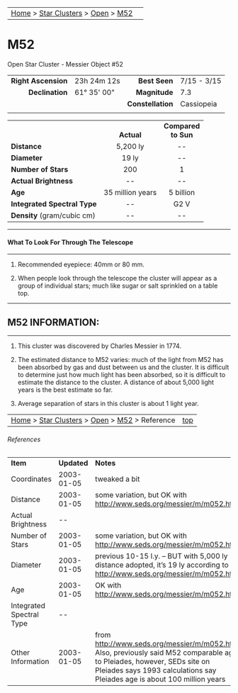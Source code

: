 |    |    |
|:---|---:|
|[Home](/notes/#object-notes) > [Star Clusters](/notes/#star-clusters) > [Open](../!open-cluster-info) > [M52](#m52)|  |

# M52
Open Star Cluster - Messier Object #52
	
|   |   |   |   |
|--:|:--|--:|:--|
|**Right Ascension**|23h 24m 12s|**Best Seen**|7/15 - 3/15|
|**Declination**|61&deg; 35' 00"|**Magnitude**|7.3|
|   |   |**Constellation**|Cassiopeia|
|   |   |   |   |

|   |   |   |
|---|:---:|:---:|
|   | <br/>**Actual**| **Compared<br/>to Sun** |
|**Distance** | 5,200 ly | -- |
|**Diameter** | 19 ly | -- |
|**Number of Stars**| 200 | 1 |
|**Actual Brightness**| -- | -- |
|**Age** | 35 million years | 5 billion  |
|**Integrated Spectral Type** | -- | G2 V |
|**Density** (gram/cubic cm) | -- | -- |

---
#### What To Look For Through The Telescope
---

1.	Recommended eyepiece: 40mm or 80 mm.

1.	When people look through the telescope the cluster will appear as a group of individual stars; much like sugar or salt sprinkled on a table top.

---
## M52 INFORMATION:
---

1.	This cluster was discovered by Charles Messier in 1774.

1.	The estimated distance to M52 varies: much of the light from M52 has been absorbed by gas and dust between us and the cluster.  It is difficult to determine just how much light has been absorbed, so it is difficult to estimate the distance to the cluster.  A distance of about 5,000 light years is the best estimate so far.

1.	Average separation of stars in this cluster is about 1 light year.

|    |    |
|:---|---:|
|[Home](/notes/#object-notes) > [Star Clusters](/notes/#star-clusters) > [Open](../!open-cluster-info) > [M52](#m52) > Reference | [top](#m52) |

###### References

|   |   |   |
|---|---|---|
|**Item**|**Updated**|**Notes**| 
| Coordinates | 2003-01-05 | tweaked a bit |
| Distance | 2003-01-05 | some variation, but OK with http://www.seds.org/messier/m/m052.html |
| Actual Brightness | -- |   |
| Number of Stars | 2003-01-05 | some variation, but OK with http://www.seds.org/messier/m/m052.html |
| Diameter | 2003-01-05 | previous 10-15 l.y.  – BUT with 5,000 ly distance adopted, it’s 19 ly according to http://www.seds.org/messier/m/m052.html |
| Age | 2003-01-05 | OK with http://www.seds.org/messier/m/m052.html |
| Integrated Spectral Type | --	|   |
| Other Information	| 2003-01-05 | from http://www.seds.org/messier/m/m052.html <br> Also, previously said M52 comparable age to Pleiades, however, SEDs site on Pleiades says 1993 calculations say Pleiades age is about 100 million years |
